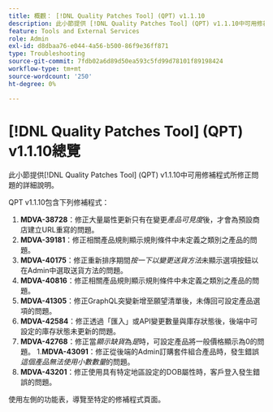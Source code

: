 ```yaml
---
title: 概觀： [!DNL Quality Patches Tool] (QPT) v1.1.10
description: 此小節提供 [!DNL Quality Patches Tool] (QPT) v1.1.10中可用修補程式所修正問題的詳細說明。
feature: Tools and External Services
role: Admin
exl-id: d8dbaa76-e044-4a56-b500-86f9e36ff871
type: Troubleshooting
source-git-commit: 7fdb02a6d89d50ea593c5fd99d78101f89198424
workflow-type: tm+mt
source-wordcount: '250'
ht-degree: 0%

---
```


# [!DNL Quality Patches Tool] (QPT) v1.1.10總覽

此小節提供[!DNL Quality Patches Tool] (QPT) v1.1.10中可用修補程式所修正問題的詳細說明。

QPT v1.1.10包含下列修補程式：

1. **MDVA-38728**：修正大量屬性更新只有在變更&#x200B;*產品可見度*&#x200B;後，才會為預設商店建立URL重寫的問題。
1. **MDVA-39181**：修正相關產品規則顯示規則條件中未定義之類別之產品的問題。
1. **MDVA-40175**：修正重新排序期間&#x200B;*按一下以變更送貨方法*&#x200B;未顯示選項按鈕以在Admin中選取送貨方法的問題。
1. **MDVA-40816**：修正相關產品規則顯示規則條件中未定義之類別之產品的問題。
1. **MDVA-41305**：修正GraphQL突變新增至願望清單後，未傳回可設定產品選項的問題。
1. **MDVA-42584**：修正透過「匯入」或API變更數量與庫存狀態後，後端中可設定的庫存狀態未更新的問題。
1. **MDVA-42768**：修正當&#x200B;*顯示缺貨*&#x200B;為&#x200B;*是*時，可設定產品將一般價格顯示為0的問題。
1.**MDVA-43091**：修正從後端的Admin訂購套件組合產品時，發生錯誤&#x200B;*這個產品無法使用小數數量*&#x200B;的問題。
1. **MDVA-43201**：修正使用具有特定地區設定的DOB屬性時，客戶登入發生錯誤的問題。

使用左側的功能表，導覽至特定的修補程式頁面。
